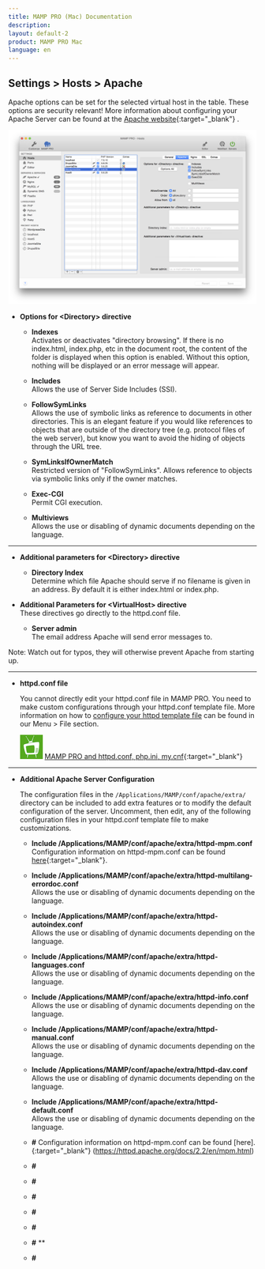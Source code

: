 ```yaml
---
title: MAMP PRO (Mac) Documentation
description: 
layout: default-2
product: MAMP PRO Mac
language: en
---
```


## Settings > Hosts > Apache

Apache options can be set for the selected virtual host in the table. These options are security relevant! More information about configuring your Apache Server can be found at the [Apache website](https://httpd.apache.org/docs/2.2/){:target="_blank"} .

![MAMP](Apache.png)

*  **Options for &lt;Directory&gt; directive**  

    *  **Indexes**  
       Activates or deactivates "directory browsing". If there is no index.html, index.php, etc in the document root,
       the content of the folder is displayed when this option is enabled. Without this option, nothing will be displayed
       or an error message will appear.

   *  **Includes**  
       Allows the use of Server Side Includes (SSI).

    *  **FollowSymLinks**  
       Allows the use of symbolic links as reference to documents in other directories. This is an elegant feature if
       you would like references to objects that are outside of the directory tree (e.g. protocol files of the web server),
       but know you want to avoid the hiding of objects through the URL tree.

    *  **SymLinksIfOwnerMatch**  
       Restricted version of "FollowSymLinks". Allows reference to objects via symbolic links only if the owner matches.

    *  **Exec-CGI**  
       Permit CGI execution.

    *  **Multiviews**  
       Allows the use or disabling of dynamic documents depending on the language.

---

*  **Additional parameters for &lt;Directory&gt; directive**  

   *  **Directory Index**  
      Determine which file Apache should serve if no filename is given in an address.
      By default it is either index.html or index.php.

*  **Additional Parameters for &lt;VirtualHost&gt; directive**  
   These directives go directly to the httpd.conf file. 


   *  **Server admin**  
      The email address Apache will send error messages to.

<div class="alert" role="alert">
Note: Watch out for typos, they will otherwise prevent Apache from starting up.
</div>

---

*  **httpd.conf file**  

   You cannot directly edit your httpd.conf file in MAMP PRO. You need to make custom configurations through your httpd.conf template file. More information on how to [configure your httpd template file](../../../Menu/File#edit_templates) can be found in our Menu > File section.

   ![MAMP](../../../Videos/MAMPtv.png) [MAMP PRO and httpd.conf, php.ini, my.cnf](https://www.youtube.com/watch?v=tYLykP2CxMM){:target="_blank"}

---

*  **Additional Apache Server Configuration**

   The configuration files in the `/Applications/MAMP/conf/apache/extra/` directory can be included to add extra features or to modify the default configuration of the server. Uncomment, then edit, any of the following configuration files in your httpd.conf template file to make customizations.
   
      *  **Include /Applications/MAMP/conf/apache/extra/httpd-mpm.conf**  
       Configuration information on httpd-mpm.conf can be found [here](https://www.mamp.info/en/downloads/older-versions/){:target="_blank"}. 
      *  **Include /Applications/MAMP/conf/apache/extra/httpd-multilang-errordoc.conf**  
       Allows the use or disabling of dynamic documents depending on the language.
      *  **Include /Applications/MAMP/conf/apache/extra/httpd-autoindex.conf**  
       Allows the use or disabling of dynamic documents depending on the language.
      *  **Include /Applications/MAMP/conf/apache/extra/httpd-languages.conf**  
       Allows the use or disabling of dynamic documents depending on the language.
      *  **Include /Applications/MAMP/conf/apache/extra/httpd-info.conf**  
       Allows the use or disabling of dynamic documents depending on the language.
      *  **Include /Applications/MAMP/conf/apache/extra/httpd-manual.conf**  
       Allows the use or disabling of dynamic documents depending on the language.
      *  **Include /Applications/MAMP/conf/apache/extra/httpd-dav.conf**  
       Allows the use or disabling of dynamic documents depending on the language.
      *  **Include /Applications/MAMP/conf/apache/extra/httpd-default.conf**  
       Allows the use or disabling of dynamic documents depending on the language.
       
       
      *  **#**
            Configuration information on httpd-mpm.conf can be found [here]. {:target="_blank"}       (https://httpd.apache.org/docs/2.2/en/mpm.html)
      *  **#**  
      *  **#**  
      *  **#**  
      *  **#**  
      *  **#**  
      *  **#**  **  
      *  **#**  

